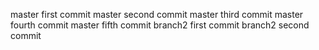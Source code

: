 master first commit
master second commit
master third commit
master fourth commit
master fifth commit
branch2 first commit
branch2 second commit
